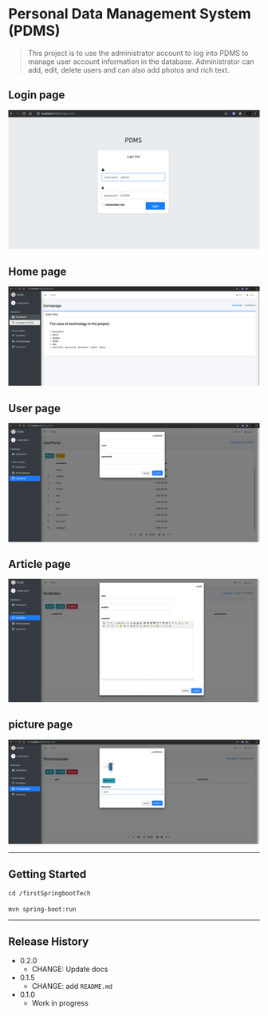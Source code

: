 # Personal Data Management System (PDMS)

> This project is to use the administrator account to log into PDMS to manage user account information in the database. Administrator can add, edit, delete users and can also add photos and rich text.

## Login page
![](https://github.com/mellome/MarkdownPhotos/blob/master/firstSpringbootTech/loginSeite.png)

## Home page
![](https://github.com/mellome/MarkdownPhotos/blob/master/firstSpringbootTech/homePage.png)

## User page
![](https://github.com/mellome/MarkdownPhotos/blob/master/firstSpringbootTech/userPanel.png)

## Article page
![](https://github.com/mellome/MarkdownPhotos/blob/master/firstSpringbootTech/kindEditor.png)

## picture page
![](https://github.com/mellome/MarkdownPhotos/blob/master/firstSpringbootTech/uploader.png)

---

## Getting Started 

```
cd /firstSpringbootTech

mvn spring-boot:run
```
---

## Release History 

* 0.2.0
    * CHANGE: Update docs
* 0.1.5
    * CHANGE: add `README.md`
* 0.1.0
    * Work in progress
